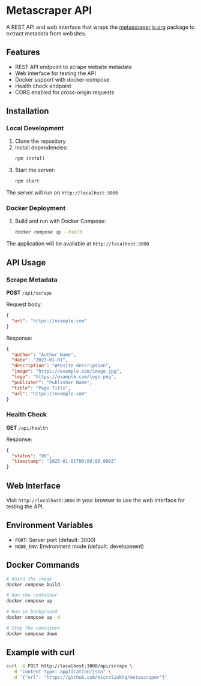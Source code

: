 # Metascraper API

A REST API and web interface that wraps the [metascraper.js.org](https://metascraper.js.org/) package to extract metadata from websites.

## Features

- REST API endpoint to scrape website metadata
- Web interface for testing the API
- Docker support with docker-compose
- Health check endpoint
- CORS enabled for cross-origin requests

## Installation

### Local Development

1. Clone the repository
2. Install dependencies:
   ```bash
   npm install
   ```
3. Start the server:
   ```bash
   npm start
   ```

The server will run on `http://localhost:3000`

### Docker Deployment

1. Build and run with Docker Compose:
   ```bash
   docker compose up --build
   ```

The application will be available at `http://localhost:3000`

## API Usage

### Scrape Metadata

**POST** `/api/scrape`

Request body:
```json
{
  "url": "https://example.com"
}
```

Response:
```json
{
  "author": "Author Name",
  "date": "2023-01-01",
  "description": "Website description",
  "image": "https://example.com/image.jpg",
  "logo": "https://example.com/logo.png",
  "publisher": "Publisher Name",
  "title": "Page Title",
  "url": "https://example.com"
}
```

### Health Check

**GET** `/api/health`

Response:
```json
{
  "status": "OK",
  "timestamp": "2025-01-01T00:00:00.000Z"
}
```

## Web Interface

Visit `http://localhost:3000` in your browser to use the web interface for testing the API.

## Environment Variables

- `PORT`: Server port (default: 3000)
- `NODE_ENV`: Environment mode (default: development)

## Docker Commands

```bash
# Build the image
docker compose build

# Run the container
docker compose up

# Run in background
docker compose up -d

# Stop the container
docker compose down
```

## Example with curl

```bash
curl -X POST http://localhost:3000/api/scrape \
  -H "Content-Type: application/json" \
  -d '{"url": "https://github.com/microlinkhq/metascraper"}'
```